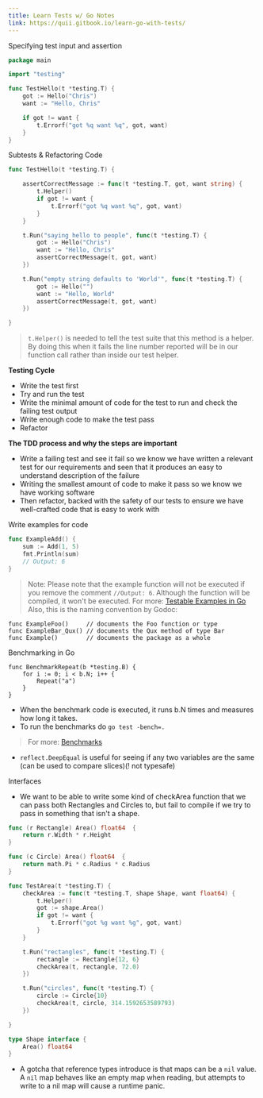 ```yaml
---
title: Learn Tests w/ Go Notes
link: https://quii.gitbook.io/learn-go-with-tests/
---
```


Specifying test input and assertion
```go
package main

import "testing"

func TestHello(t *testing.T) {
    got := Hello("Chris")
    want := "Hello, Chris"

    if got != want {
        t.Errorf("got %q want %q", got, want)
    }
}
```

Subtests & Refactoring Code
```go
func TestHello(t *testing.T) {

    assertCorrectMessage := func(t *testing.T, got, want string) {
        t.Helper()
        if got != want {
            t.Errorf("got %q want %q", got, want)
        }
    }

    t.Run("saying hello to people", func(t *testing.T) {
        got := Hello("Chris")
        want := "Hello, Chris"
        assertCorrectMessage(t, got, want)
    })

    t.Run("empty string defaults to 'World'", func(t *testing.T) {
        got := Hello("")
        want := "Hello, World"
        assertCorrectMessage(t, got, want)
    })

}
```
> `t.Helper()` is needed to tell the test suite that this method is a helper. By doing this when it fails the line number reported will be in our function call rather than inside our test helper.


**Testing Cycle**

- Write the test first
- Try and run the test
- Write the minimal amount of code for the test to run and check the failing test output
- Write enough code to make the test pass
- Refactor

**The TDD process and why the steps are important**
- Write a failing test and see it fail so we know we have written a relevant test for our requirements and seen that it produces an easy to understand description of the failure
- Writing the smallest amount of code to make it pass so we know we have working software
- Then refactor, backed with the safety of our tests to ensure we have well-crafted code that is easy to work with

Write examples for code
```go
func ExampleAdd() {
    sum := Add(1, 5)
    fmt.Println(sum)
    // Output: 6
}
```
> Note: Please note that the example function will not be executed if you remove the comment `//Output: 6`. Although the function will be compiled, it won't be executed.
> For more: [Testable Examples in Go](https://blog.golang.org/examples)
Also, this is the naming convention by Godoc:
```
func ExampleFoo()     // documents the Foo function or type
func ExampleBar_Qux() // documents the Qux method of type Bar
func Example()        // documents the package as a whole
```

Benchmarking in Go
```
func BenchmarkRepeat(b *testing.B) {
    for i := 0; i < b.N; i++ {
        Repeat("a")
    }
}
```
- When the benchmark code is executed, it runs b.N times and measures how long it takes.
- To run the benchmarks do `go test -bench=.`
> For more: [Benchmarks](https://golang.org/pkg/testing/#hdr-Benchmarks)

- `reflect.DeepEqual` is useful for seeing if any two variables are the same (can be used to compare slices)(! not typesafe)

Interfaces

- We want to be able to write some kind of checkArea function that we can pass both Rectangles and Circles to, but fail to compile if we try to pass in something that isn't a shape.
```go
func (r Rectangle) Area() float64  {
    return r.Width * r.Height
}

func (c Circle) Area() float64  {
    return math.Pi * c.Radius * c.Radius
}

func TestArea(t *testing.T) {
    checkArea := func(t *testing.T, shape Shape, want float64) {
        t.Helper()
        got := shape.Area()
        if got != want {
            t.Errorf("got %g want %g", got, want)
        }
    }

    t.Run("rectangles", func(t *testing.T) {
        rectangle := Rectangle{12, 6}
        checkArea(t, rectangle, 72.0)
    })

    t.Run("circles", func(t *testing.T) {
        circle := Circle{10}
        checkArea(t, circle, 314.1592653589793)
    })

}

type Shape interface {
    Area() float64
}
```

- A gotcha that reference types introduce is that maps can be a `nil` value. A `nil` map behaves like an empty map when reading, but attempts to write to a nil map will cause a runtime panic.